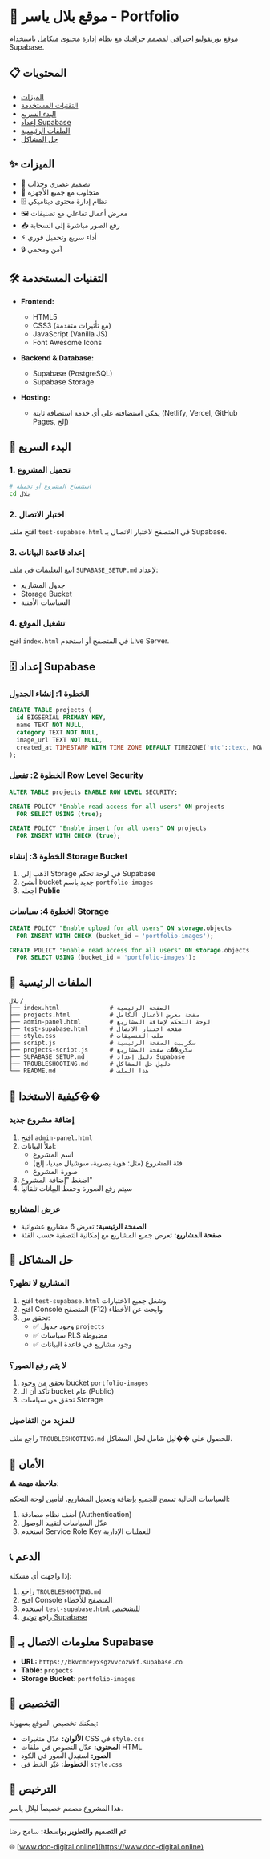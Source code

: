 # 🎨 موقع بلال ياسر - Portfolio

موقع بورتفوليو احترافي لمصمم جرافيك مع نظام إدارة محتوى متكامل باستخدام Supabase.

## 📋 المحتويات

- [الميزات](#-الميزات)
- [التقنيات المستخدمة](#-التقنيات-المستخدمة)
- [البدء السريع](#-البدء-السريع)
- [إعداد Supabase](#-إعداد-supabase)
- [الملفات الرئيسية](#-الملفات-الرئيسية)
- [حل المشاكل](#-حل-المشاكل)

## ✨ الميزات

- 🎯 تصميم عصري وجذاب
- 📱 متجاوب مع جميع الأجهزة
- 🗄️ نظام إدارة محتوى ديناميكي
- 🖼️ معرض أعمال تفاعلي مع تصنيفات
- 📤 رفع الصور مباشرة إلى السحابة
- ⚡ أداء سريع وتحميل فوري
- 🔒 آمن ومحمي

## 🛠️ التقنيات المستخدمة

- **Frontend:**
  - HTML5
  - CSS3 (مع تأثيرات متقدمة)
  - JavaScript (Vanilla JS)
  - Font Awesome Icons

- **Backend & Database:**
  - Supabase (PostgreSQL)
  - Supabase Storage

- **Hosting:**
  - يمكن استضافته على أي خدمة استضافة ثابتة (Netlify, Vercel, GitHub Pages, إلخ)

## 🚀 البدء السريع

### 1. تحميل المشروع

```bash
# استنساخ المشروع أو تحميله
cd بلال
```

### 2. اختبار الاتصال

افتح ملف `test-supabase.html` في المتصفح لاختبار الاتصال بـ Supabase.

### 3. إعداد قاعدة البيانات

اتبع التعليمات في ملف `SUPABASE_SETUP.md` لإعداد:
- جدول المشاريع
- Storage Bucket
- السياسات الأمنية

### 4. تشغيل الموقع

افتح `index.html` في المتصفح أو استخدم Live Server.

## 🗄️ إعداد Supabase

### الخطوة 1: إنشاء الجدول

```sql
CREATE TABLE projects (
  id BIGSERIAL PRIMARY KEY,
  name TEXT NOT NULL,
  category TEXT NOT NULL,
  image_url TEXT NOT NULL,
  created_at TIMESTAMP WITH TIME ZONE DEFAULT TIMEZONE('utc'::text, NOW()) NOT NULL
);
```

### الخطوة 2: تفعيل Row Level Security

```sql
ALTER TABLE projects ENABLE ROW LEVEL SECURITY;

CREATE POLICY "Enable read access for all users" ON projects
  FOR SELECT USING (true);

CREATE POLICY "Enable insert for all users" ON projects
  FOR INSERT WITH CHECK (true);
```

### الخطوة 3: إنشاء Storage Bucket

1. اذهب إلى Storage في لوحة تحكم Supabase
2. أنشئ bucket جديد باسم `portfolio-images`
3. اجعله **Public**

### الخطوة 4: سياسات Storage

```sql
CREATE POLICY "Enable upload for all users" ON storage.objects
  FOR INSERT WITH CHECK (bucket_id = 'portfolio-images');

CREATE POLICY "Enable read access for all users" ON storage.objects
  FOR SELECT USING (bucket_id = 'portfolio-images');
```

## 📁 الملفات الرئيسية

```
بلال/
├── index.html              # الصفحة الرئيسية
├── projects.html           # صفحة معرض الأعمال الكامل
├── admin-panel.html        # لوحة التحكم لإضافة المشاريع
├── test-supabase.html      # صفحة اختبار الاتصال
├── style.css               # ملف التنسيقات
├── script.js               # سكريبت الصفحة الرئيسية
├── projects-script.js      # سكري��ت صفحة المشاريع
├── SUPABASE_SETUP.md       # دليل إعداد Supabase
├── TROUBLESHOOTING.md      # دليل حل المشاكل
└── README.md               # هذا الملف
```

## 🎯 كيفية الاستخدا��

### إضافة مشروع جديد

1. افتح `admin-panel.html`
2. املأ البيانات:
   - اسم المشروع
   - فئة المشروع (مثل: هوية بصرية، سوشيال ميديا، إلخ)
   - صورة المشروع
3. اضغط "إضافة المشروع"
4. سيتم رفع الصورة وحفظ البيانات تلقائياً

### عرض المشاريع

- **الصفحة الرئيسية:** تعرض 6 مشاريع عشوائية
- **صفحة المشاريع:** تعرض جميع المشاريع مع إمكانية التصفية حسب الفئة

## 🔧 حل المشاكل

### المشاريع لا تظهر؟

1. افتح `test-supabase.html` وشغل جميع الاختبارات
2. افتح Console المتصفح (F12) وابحث عن الأخطاء
3. تحقق من:
   - ✅ وجود جدول `projects`
   - ✅ سياسات RLS مضبوطة
   - ✅ وجود مشاريع في قاعدة البيانات

### لا يتم رفع الصور؟

1. تحقق من وجود bucket `portfolio-images`
2. تأكد أن الـ bucket عام (Public)
3. تحقق من سياسات Storage

### للمزيد من التفاصيل

راجع ملف `TROUBLESHOOTING.md` للحصول على ��ليل شامل لحل المشاكل.

## 🔐 الأمان

⚠️ **ملاحظة مهمة:** 

السياسات الحالية تسمح للجميع بإضافة وتعديل المشاريع. لتأمين لوحة التحكم:

1. أضف نظام مصادقة (Authentication)
2. عدّل السياسات لتقييد الوصول
3. استخدم Service Role Key للعمليات الإدارية

## 📞 الدعم

إذا واجهت أي مشكلة:

1. راجع `TROUBLESHOOTING.md`
2. افتح Console المتصفح للأخطاء
3. استخدم `test-supabase.html` للتشخيص
4. راجع [توثيق Supabase](https://supabase.com/docs)

## 📝 معلومات الاتصال بـ Supabase

- **URL:** `https://bkvcmceyxsgzvvcozwkf.supabase.co`
- **Table:** `projects`
- **Storage Bucket:** `portfolio-images`

## 🎨 التخصيص

يمكنك تخصيص الموقع بسهولة:

- **الألوان:** عدّل متغيرات CSS في `style.css`
- **المحتوى:** عدّل النصوص في ملفات HTML
- **الصور:** استبدل الصور في الكود
- **الخطوط:** غيّر الخط في `style.css`

## 📄 الترخيص

هذا المشروع مصمم خصيصاً لبلال ياسر.

---

**تم التصميم والتطوير بواسطة:** سامح رضا

🌐 [www.doc-digital.online](https://www.doc-digital.online)
